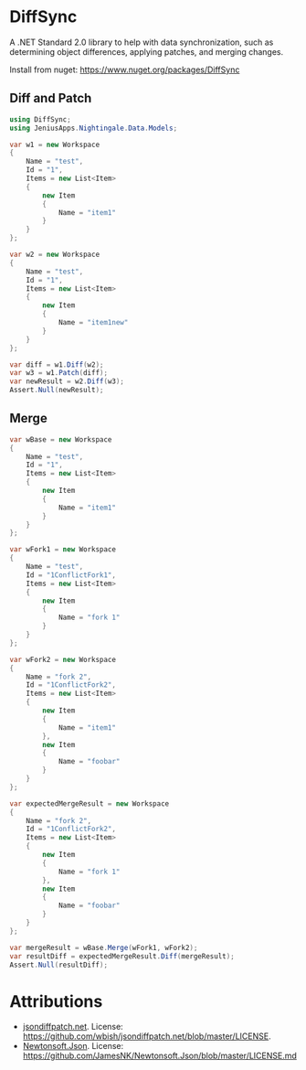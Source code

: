 # DiffSync
A .NET Standard 2.0 library to help with data synchronization, such as determining object differences, applying patches, and merging changes.

Install from nuget: https://www.nuget.org/packages/DiffSync

## Diff and Patch
```csharp
using DiffSync;
using JeniusApps.Nightingale.Data.Models;

var w1 = new Workspace
{
    Name = "test",
    Id = "1",
    Items = new List<Item>
    {
        new Item
        {
            Name = "item1"
        }
    }
};

var w2 = new Workspace
{
    Name = "test",
    Id = "1",
    Items = new List<Item>
    {
        new Item
        {
            Name = "item1new"
        }
    }
};

var diff = w1.Diff(w2);
var w3 = w1.Patch(diff);
var newResult = w2.Diff(w3);
Assert.Null(newResult);
```

## Merge
```csharp
var wBase = new Workspace
{
    Name = "test",
    Id = "1",
    Items = new List<Item>
    {
        new Item
        {
            Name = "item1"
        }
    }
};

var wFork1 = new Workspace
{
    Name = "test",
    Id = "1ConflictFork1",
    Items = new List<Item>
    {
        new Item
        {
            Name = "fork 1"
        }
    }
};

var wFork2 = new Workspace
{
    Name = "fork 2",
    Id = "1ConflictFork2",
    Items = new List<Item>
    {
        new Item
        {
            Name = "item1"
        },
        new Item
        {
            Name = "foobar"
        }
    }
};

var expectedMergeResult = new Workspace
{
    Name = "fork 2",
    Id = "1ConflictFork2",
    Items = new List<Item>
    {
        new Item
        {
            Name = "fork 1"
        },
        new Item
        {
            Name = "foobar"
        }
    }
};

var mergeResult = wBase.Merge(wFork1, wFork2);
var resultDiff = expectedMergeResult.Diff(mergeResult);
Assert.Null(resultDiff);
```

# Attributions

- [jsondiffpatch.net](https://github.com/wbish/jsondiffpatch.net). License: https://github.com/wbish/jsondiffpatch.net/blob/master/LICENSE.
- [Newtonsoft.Json](https://github.com/JamesNK/Newtonsoft.Json). License: https://github.com/JamesNK/Newtonsoft.Json/blob/master/LICENSE.md
